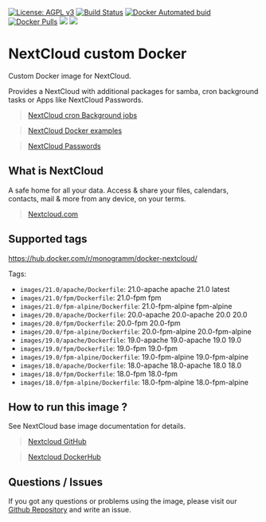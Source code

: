 [![License: AGPL v3][uri_license_image]][uri_license]
[![Build Status](https://travis-ci.org/Monogramm/docker-nextcloud.svg)](https://travis-ci.org/Monogramm/docker-nextcloud)
[![Docker Automated buid](https://img.shields.io/docker/build/monogramm/docker-nextcloud.svg)](https://hub.docker.com/r/monogramm/docker-nextcloud/)
[![Docker Pulls](https://img.shields.io/docker/pulls/monogramm/docker-nextcloud.svg)](https://hub.docker.com/r/monogramm/docker-nextcloud/)
[![](https://images.microbadger.com/badges/version/monogramm/docker-nextcloud.svg)](https://microbadger.com/images/monogramm/docker-nextcloud)
[![](https://images.microbadger.com/badges/image/monogramm/docker-nextcloud.svg)](https://microbadger.com/images/monogramm/docker-nextcloud)

# NextCloud custom Docker

Custom Docker image for NextCloud.

Provides a NextCloud with additional packages for samba, cron background tasks or Apps like NextCloud Passwords.

> [NextCloud cron Background jobs](https://docs.nextcloud.com/server/16/admin_manual/configuration_server/background_jobs_configuration.html#cron)

> [NextCloud Docker examples](https://github.com/nextcloud/docker/tree/master/.examples)

> [NextCloud Passwords](https://github.com/marius-wieschollek/passwords)

## What is NextCloud

A safe home for all your data. Access & share your files, calendars, contacts, mail & more from any device, on your terms.

> [Nextcloud.com](https://nextcloud.com/)

## Supported tags

<https://hub.docker.com/r/monogramm/docker-nextcloud/>

Tags:
-   `images/21.0/apache/Dockerfile`: 21.0-apache apache 21.0 latest <!--+tags-->
-   `images/21.0/fpm/Dockerfile`: 21.0-fpm fpm <!--+tags-->
-   `images/21.0/fpm-alpine/Dockerfile`: 21.0-fpm-alpine fpm-alpine <!--+tags-->
-   `images/20.0/apache/Dockerfile`: 20.0-apache 20.0-apache 20.0 20.0 <!--+tags-->
-   `images/20.0/fpm/Dockerfile`: 20.0-fpm 20.0-fpm <!--+tags-->
-   `images/20.0/fpm-alpine/Dockerfile`: 20.0-fpm-alpine 20.0-fpm-alpine <!--+tags-->
-   `images/19.0/apache/Dockerfile`: 19.0-apache 19.0-apache 19.0 19.0 <!--+tags-->
-   `images/19.0/fpm/Dockerfile`: 19.0-fpm 19.0-fpm <!--+tags-->
-   `images/19.0/fpm-alpine/Dockerfile`: 19.0-fpm-alpine 19.0-fpm-alpine <!--+tags-->
-   `images/18.0/apache/Dockerfile`: 18.0-apache 18.0-apache 18.0 18.0 <!--+tags-->
-   `images/18.0/fpm/Dockerfile`: 18.0-fpm 18.0-fpm <!--+tags-->
-   `images/18.0/fpm-alpine/Dockerfile`: 18.0-fpm-alpine 18.0-fpm-alpine <!--+tags-->

## How to run this image ?

See NextCloud base image documentation for details.

> [Nextcloud GitHub](https://github.com/nextcloud/docker)

> [Nextcloud DockerHub](https://hub.docker.com/r/library/nextcloud/)

## Questions / Issues

If you got any questions or problems using the image, please visit our [Github Repository](https://github.com/Monogramm/docker-nextcloud) and write an issue.  

[uri_license]: http://www.gnu.org/licenses/agpl.html

[uri_license_image]: https://img.shields.io/badge/License-AGPL%20v3-blue.svg

